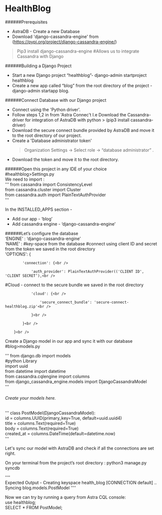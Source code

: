 # HealthBlog
######Prerequisites<br />
* AstraDB - Create a new Database 
* Download 'django-cassandra-engine' from (https://pypi.org/project/django-cassandra-engine/)   
>Pip3 install django-cassandra-engine
#Allows us to integrate Cassandra with Django

######Building a Django Project<br />
* Start a new Django project “healthblog”- django-admin startproject healthblog<br />
* Create a new app called “blog” from the root directory of the project - django-admin startapp blog.<br />

######Connect Database with our Django project<br />
* Connect using the 'Python driver'. <br />
* Follow steps 1,2 in from 'Astra Connec't I.e Download the Cassandra-driver for integration of AstraDB with python > (pip3 install cassandra-driver)<br />
* Download the secure connect bundle provided by AstraDB and move it to the root directory of our project.<br />
* Create a 'Database administrator token'<br />
	>Organization Settings -> Select role -> “database administrator” .<br />
* Download the token and move it to the root directory.<br />


######Open this project in any IDE of your choice<br />
#healthblog>Settings.py<br />
We need to import :<br />
'''
from cassandra import ConsistencyLevel<br />
from cassandra.cluster import Cluster<br />
from cassandra.auth import PlainTextAuthProvider<br />'''


In the INSTALLED_APPS section - <br />
* Add our app - ‘blog’<br />
* Add cassandra engine - ‘django-cassandra-engine’<br />

######Let’s configure the database<br />
‘ENGINE’ : ‘django-cassandra-engine’<br />
‘NAME’ : #key-space from the database
#connect using client ID and secret from the token we saved in the root directory<br />
'OPTIONS': {<br />

            'connection': {<br />
	    
                'auth_provider': PlainTextAuthProvider(('CLIENT ID', 'CLIENT SECRET’),<br />
		
#Cloud - connect to the secure bundle we saved in the root directory<br />

                'cloud': {<br />
		
                    'secure_connect_bundle': 'secure-connect-healthblog.zip'<br />
		    
                }<br />
		
            }<br />
	    
        }<br />
	

Create a Django model in our app and sync it with our database<br />
#blog>models.py<br />


'''
from django.db import models<br />
#python Library<br />
import uuid <br />
from datetime import datetime<br />
from cassandra.cqlengine import columns<br />
from django_cassandra_engine.models import DjangoCassandraModel<br />
'''

###### Create your models here.<br />
'''
class PostModel(DjangoCassandraModel):<br />
    id = columns.UUID(primary_key=True, default=uuid.uuid4) <br />
    title = columns.Text(required=True)<br />
    body = columns.Text(required=True)<br />
    created_at = columns.DateTime(default=datetime.now)<br />
    '''

Let's sync our model with AstraDB and check if all the connections are set right.<br />

On your terminal from the project’s root directory : python3 manage.py syncdb<br />

''''<br />
    Expected Output - Creating keyspace health_blog [CONNECTION default] ..
Syncing blog.models.PostModel
    ''''<br />

Now we can try by running a query from Astra CQL console:<br />
use healthblog;<br />
SELECT * FROM PostModel;<br />

